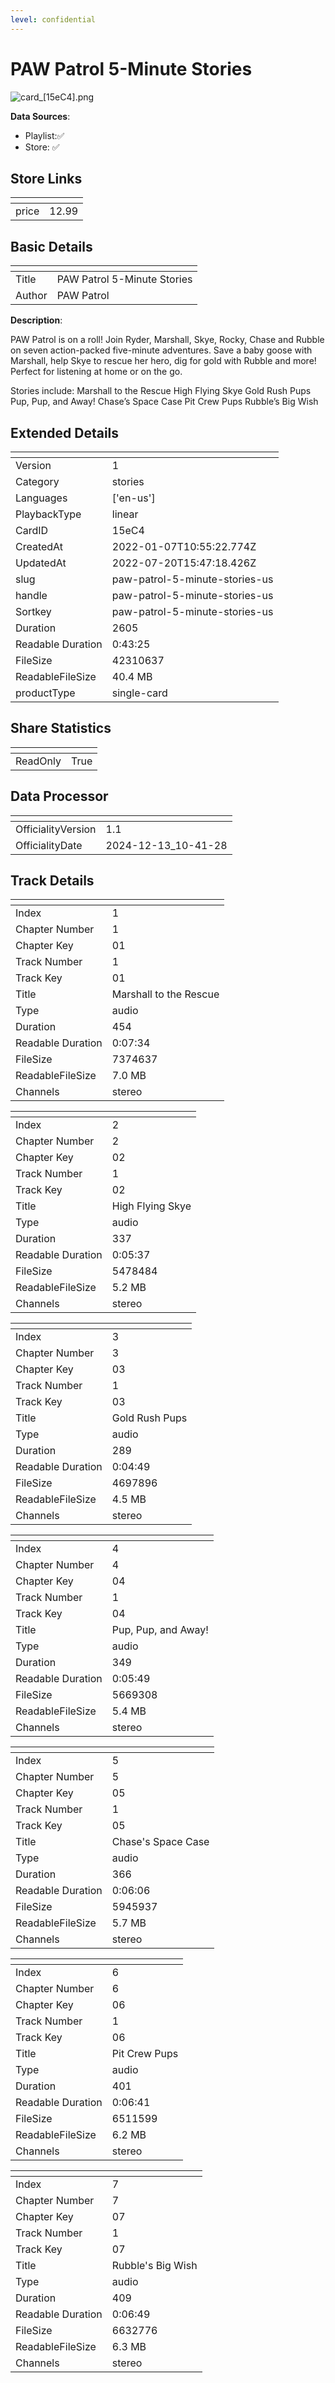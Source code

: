 ```yaml
---
level: confidential
---
```

# PAW Patrol 5-Minute Stories 

![card_[15eC4].png](../../img/cards/card_[15eC4].png)

**Data Sources**: 

- Playlist:✅
- Store: ✅


## Store Links

| <!-- --> | <!-- --> |
| - | - |
| price | 12.99 |


## Basic Details

| <!-- --> | <!-- --> |
| - | - |
| Title | PAW Patrol 5-Minute Stories  |
| Author | PAW Patrol |

**Description**:

PAW Patrol is on a roll! Join Ryder, Marshall, Skye, Rocky, Chase and Rubble on seven action-packed five-minute adventures. Save a baby goose with Marshall, help Skye to rescue her hero, dig for gold with Rubble and more! Perfect for listening at home or on the go.

Stories include:
Marshall to the Rescue
High Flying Skye
Gold Rush Pups
Pup, Pup, and Away!
Chase’s Space Case
Pit Crew Pups
Rubble’s Big Wish


## Extended Details

| <!-- --> | <!-- --> |
| - | - |
| Version | 1 |
| Category | stories |
| Languages | ['en-us'] |
| PlaybackType | linear |
| CardID | 15eC4 |
| CreatedAt | 2022-01-07T10:55:22.774Z |
| UpdatedAt | 2022-07-20T15:47:18.426Z |
| slug | paw-patrol-5-minute-stories-us |
| handle | paw-patrol-5-minute-stories-us |
| Sortkey | paw-patrol-5-minute-stories-us |
| Duration | 2605 |
| Readable Duration | 0:43:25 |
| FileSize | 42310637 |
| ReadableFileSize | 40.4 MB |
| productType | single-card |


## Share Statistics

| <!-- --> | <!-- --> |
| - | - |
| ReadOnly | True |


## Data Processor

| <!-- --> | <!-- --> |
| - | - |
| OfficialityVersion | 1.1
| OfficialityDate | 2024-12-13_10-41-28


## Track Details

| <!-- --> | <!-- --> |
| - | - |
| Index | 1 |
| Chapter Number | 1 |
| Chapter Key | 01 |
| Track Number | 1 |
| Track Key | 01 |
| Title | Marshall to the Rescue |
| Type | audio |
| Duration | 454 |
| Readable Duration | 0:07:34 |
| FileSize | 7374637 |
| ReadableFileSize | 7.0 MB |
| Channels | stereo |

| <!-- --> | <!-- --> |
| - | - |
| Index | 2 |
| Chapter Number | 2 |
| Chapter Key | 02 |
| Track Number | 1 |
| Track Key | 02 |
| Title | High Flying Skye |
| Type | audio |
| Duration | 337 |
| Readable Duration | 0:05:37 |
| FileSize | 5478484 |
| ReadableFileSize | 5.2 MB |
| Channels | stereo |

| <!-- --> | <!-- --> |
| - | - |
| Index | 3 |
| Chapter Number | 3 |
| Chapter Key | 03 |
| Track Number | 1 |
| Track Key | 03 |
| Title | Gold Rush Pups |
| Type | audio |
| Duration | 289 |
| Readable Duration | 0:04:49 |
| FileSize | 4697896 |
| ReadableFileSize | 4.5 MB |
| Channels | stereo |

| <!-- --> | <!-- --> |
| - | - |
| Index | 4 |
| Chapter Number | 4 |
| Chapter Key | 04 |
| Track Number | 1 |
| Track Key | 04 |
| Title | Pup, Pup, and Away! |
| Type | audio |
| Duration | 349 |
| Readable Duration | 0:05:49 |
| FileSize | 5669308 |
| ReadableFileSize | 5.4 MB |
| Channels | stereo |

| <!-- --> | <!-- --> |
| - | - |
| Index | 5 |
| Chapter Number | 5 |
| Chapter Key | 05 |
| Track Number | 1 |
| Track Key | 05 |
| Title | Chase's Space Case |
| Type | audio |
| Duration | 366 |
| Readable Duration | 0:06:06 |
| FileSize | 5945937 |
| ReadableFileSize | 5.7 MB |
| Channels | stereo |

| <!-- --> | <!-- --> |
| - | - |
| Index | 6 |
| Chapter Number | 6 |
| Chapter Key | 06 |
| Track Number | 1 |
| Track Key | 06 |
| Title | Pit Crew Pups |
| Type | audio |
| Duration | 401 |
| Readable Duration | 0:06:41 |
| FileSize | 6511599 |
| ReadableFileSize | 6.2 MB |
| Channels | stereo |

| <!-- --> | <!-- --> |
| - | - |
| Index | 7 |
| Chapter Number | 7 |
| Chapter Key | 07 |
| Track Number | 1 |
| Track Key | 07 |
| Title | Rubble's Big Wish |
| Type | audio |
| Duration | 409 |
| Readable Duration | 0:06:49 |
| FileSize | 6632776 |
| ReadableFileSize | 6.3 MB |
| Channels | stereo |

